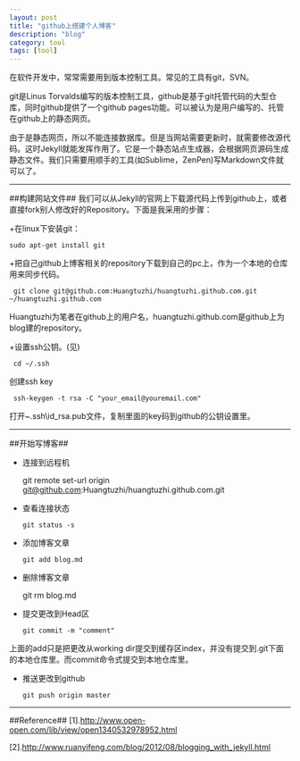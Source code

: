 ```yaml
---
layout: post
title: "github上搭建个人博客"
description: "blog"
category: tool
tags: [tool]
---
```


在软件开发中，常常需要用到版本控制工具。常见的工具有git，SVN。

git是Linus Torvalds编写的版本控制工具，github是基于git托管代码的大型仓库，同时github提供了一个github pages功能。可以被认为是用户编写的、托管在github上的静态网页。

由于是静态网页，所以不能连接数据库。但是当网站需要更新时，就需要修改源代码。这时Jekyll就能发挥作用了。它是一个静态站点生成器，会根据网页源码生成静态文件。我们只需要用顺手的工具(如Sublime，ZenPen)写Markdown文件就可以了。

---------------
##构建网站文件##
我们可以从Jekyll的官网上下载源代码上传到github上，或者直接fork别人修改好的Repository。下面是我采用的步骤：

 +在linux下安装git：

    sudo apt-get install git
   
 +把自己github上博客相关的repository下载到自己的pc上，作为一个本地的仓库用来同步代码。

     git clone git@github.com:Huangtuzhi/huangtuzhi.github.com.git ~/huangtuzhi.github.com

Huangtuzhi为笔者在github上的用户名，huangtuzhi.github.com是github上为blog建的repository。

 +设置ssh公钥。(见)

     cd ~/.ssh
    
创建ssh key

     ssh-keygen -t rsa -C "your_email@youremail.com"

打开~\.ssh\id_rsa.pub文件，复制里面的key码到github的公钥设置里。

----------------------
##开始写博客##

 + 连接到远程机
  
      git remote set-url origin git@github.com:Huangtuzhi/huangtuzhi.github.com.git

 + 查看连接状态

       git status -s

 + 添加博客文章

       git add blog.md 

 + 删除博客文章
  
      git rm blog.md

 + 提交更改到Head区
 
       git commit -m "comment"

上面的add只是把更改从working dir提交到缓存区index，并没有提交到.git下面的本地仓库里。而commit命令式提交到本地仓库里。

 + 推送更改到github

       git push origin master

------------------------
##Reference##
[1].http://www.open-open.com/lib/view/open1340532978952.html

[2].http://www.ruanyifeng.com/blog/2012/08/blogging_with_jekyll.html



